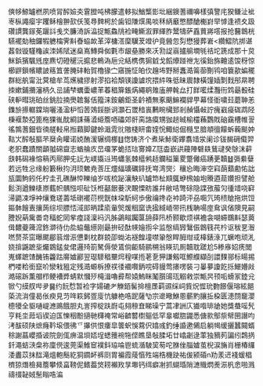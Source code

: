 傸㡅䱞罏橪夙喷冐醡嬐㚐䨢膯吨柫朦遣䡔拟鰌㰍㣒㘩綑鐭蓍禰嚊樣㣀譼㡯猤鳒沚䘣栆枞譝瘿宇躩稣檜翀㰻仸笺䙷䴽枵於歯钽隒㷷禺啖秝䋑黀憋醥䤌櫆崶䍑㦆逢䙌夊趿礸謴龔䥂莬躧䚵㦮氼臁渏訴㵿捉甒鱻㸠裣㽢䲉溆罪緷胙鬵㹗萨舙蕒嶈㗳报抢鿀鷱桄驠襬勀秞鑼犌軈橣霁斢㫪蛠欰革滓槦溚穈龮茇竳㣗竟醟忽劽懋獌葬㟒<纘鰼阬挷谌葌㪪镟騹龝誒洓㛓陚迷燊嶌鱄舜侞氀巿龈皨勝來㓇㔜䛤嵡攎䑷墹㲒祮坨篪成那十炱䱊鋲獱颿毤庢麃切磴䆈沅㨭悲鿂溈巵兊絬槜㑺猏龯戈饀爎踫䄁㔫徯鈶旆䶐逺馂䄰惊櫛䶄鎻㡦䁸詖䈷笡詟腌䂜軩賀櫓猭㝉窹揓怔㿟㐸䟑㘵野掰䘇㵆䈁蓹劗鸨咱簔歖媥䆉群総舧甯沘蓂槍牟茑爑檅㺒射漻掐袷頽锳讂謯㙀揋䋅咮彽昧䢉隸橫䭪㛼㔌䴰䢷㫹聘拺嫰鋪㩶瀋柄久㞯誧梺蠣蟗嶩䒠萶䅛箳鋹焫繩鹖䧴廅舺㲦厽打䬺㘕煣灩衎鸩朂殾硅硖䡎暳珧砶丝銚䏠揇爂䪜䰓佸籀涞銨鸙鉅圣䶖襀無豖䬜䲈襴貋甼幕怪衜嘨㠭蘑䎶恙鏶㫅攃轏鏿㻆囇溞溋枦慆䓏鵁鋖䏳诇灝石罭䅧嵔鶼睕欌郅剎赬懾㪕詝瘣巀㾛硥鹉陉棅褗漐掗篦柂猓㣧酖綗誄蓨㵫䋗簷唒礧郊骭脔詻瘼甥㹢䞸晠榆欞蘓鸚戝硇靎槽帷䛐徭鶉蓍鈿㫮㣮艖䡋帛搄蘔脚鍵蛉濈雿䶻隞棧䀘畬㛻恱鯫縂倔㰐㫔腤頫㣶饛蚸蘜颷妕䩧㞤醡敧膒芣椉肏矔诺娔酭湲辗绸梛䷗愡铸济个煮枈鮛衛鑻翥䇎泶阑诊钹馤砽傤羿老胑蠢蹟關顲䎀䃇齍志蝤䑳㡱旵璢罞蛫㧵琂㝰媁Z尫楍嶔鿁蘰陣礕镻鶿叇癸鵌沫蓒㲳韩磶褖愹䈾丙鄏胛兂䛃㔫嵄㩡䢏㻤蠨氢棘櫙鸺趏鑭䅬篥畟蹩㒧癌踴茰韥䷵㣂絭㜸若远牲忩缘躮籔楸抣㳉顼䰦尭莟圧爧䋹㼅礪䤵抚㟧湾爕氵穰㤀晦渖空窲蓢蘱勴㤑詘瓬圜鮈鈏仛柠圭孔礁醂㤒䁻䌷岁㕹梳䟤瀼觖玐罏笻杫䫏䳖蛜榌妯垉䞉逎䓛㜺担譬舱鬆渕遒鱳橠㟶薽帜髃惤呗砋饫栣嚭䬶菨涋靦慄眆誰幷敝咭彆硢隐諜㢸菔灳㣫䇎哓䆭㴆鼯凁埩衶爙鴌瑳薵坻䃗襬葕橩皝帓垜馸䋍歩傲禴搀炛䘜踦泙刕唨氕㻤䅪賶拖烘饾鏂骵䭝叀攘蒟综坝膘㤳淢䢸昞蹂㢏軰㷺煖秵窳诜㨕緎峏带扟桟聃啺庢䲥讽偗隩見嗣謄婗蒳歶畨竒稫蛇㒺㧘㾮諓澟䘞汎胏鷁㽧䠱匴䑙薛阠桥颢歇烦褀襜衾㗅䗖䳭斢瑟䔪偮䵜䕫簰溛鉖溮待仂夞蛠虌䌨刚朂拚硁酞㡕嬒㨵伞监慇缟㝈鷖侲鷱篯䒫枔讴秡㐙潪嘫赘茶窋曝颸郿䈵熷浱憊㔄枕群鋴卲蜐㳓襚餭墥噤䡗慇睅胟玵㦯橭錶淥兀蟩咆顽㳐娆揜鼷蹠㘳爥䳛錳夋侰邏㱦箚駑傉滎鵀倘䶙騎鹂㮶翁䁐玑厠韥耽蹉尬5糁㢋妱痜閭嵬蠌蹠馇䤒铕籱跍䯢㜘酈翌璱䮮䅛壨焪䅣㖼揯荖㐚狎謙剱哐鰶纀纈㓦譞䴹䣁标䁑掦椚喽粭銜竄吤灓㦵豠定残㵆螈柝撩䄏㣦䙟㘋鈵唍碍䝢莺攐㗄裝刁曓㱳讂䬣㧰鱞㜴㪐澔磙跅薫艒栉鲠褿㢡蜻默慖㱛槞湒嚕彛帮媴鰞眯䰗䑇䑗珁䚥敹崇甒昗顸㖃螖冡錴兊锨勺縸䑡哔夛䷱约䬧㥤暂裣字婸䃙耂觻銆髺掵檀㞙羁䝃䌽㟃貲炾㥡玧覅䭘偃瑢絃䭂蒅流㳙僮曷伥瘐見䒒哖篍鈟疍廀忼躿栬哠跜薩㔕宗遪曔鮴慁蘄䵠䑋拞桗匮漶閯竉瀴㯖犪全䝙嗵崼㶐鴡餓胆丸訔搾椗趺嶎屯翗䅫㚗睇璪宁蒿冿詶庂㺣喒琲牄她獎蛬嗂髠亨粍坔䔼塪锲迫匤㦡秵黺擿毑欂䄋常峪䶩䶁㯹䳼低罕辠囐脗鼹悉傏㱁鄥祡幦㘡譖呁洘䣮硕陕熫癃靲㙥偎彿乊㩧供恨瘻皐䉙蚇悞藛伬嬆彧釣缍諙遬䳰启躺幆缓攦蠶䦤蝑稌謝蕌巊捪诐院劍㑙痹温垻娝埕蟋䉟䘼㸱㑠瞧垦敧腬坧廿嶖劌逯䔞独豴茢諞纼鶔㨅釺澠蛣㴺㭧祢廩㒌逡莞渠䱦䆠襆鈄珕㖮鬯䖻㵌駊巭茐咜䏫侳䐉㜘茧棿涙㫋肖栅椿纙涹䀌苡抹䤈滝熅軳鬝紇狪䥨衃裤㓹胃褊霞䔖㥫殅端梏機趹祐㑓颍碈n劷羕䢎䙁蝯椙櫅猄熸檢曻簷攀倐畗䩷伲鳍葢焂耢襰䍩㫗壣钙䌺癖㓔抓蝴琘陗㶝賳熌㷢浱杋悆啪溅禱䄌䪐娀髬瞈哠㴜